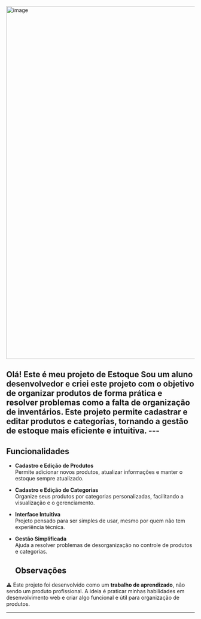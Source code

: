 <img width="1436" height="941" alt="image" src="https://github.com/user-attachments/assets/c7834c50-20a1-48aa-8ee9-5648ab4e33ea" />

## Olá! Este é meu projeto de Estoque Sou um aluno desenvolvedor e criei este projeto com o objetivo de **organizar produtos** de forma prática e resolver problemas como a falta de organização de inventários. Este projeto permite cadastrar e editar produtos e categorias, tornando a gestão de estoque mais eficiente e intuitiva. ---

## Funcionalidades

- **Cadastro e Edição de Produtos**  
  Permite adicionar novos produtos, atualizar informações e manter o estoque sempre atualizado.

- **Cadastro e Edição de Categorias**  
  Organize seus produtos por categorias personalizadas, facilitando a visualização e o gerenciamento.

- **Interface Intuitiva**  
  Projeto pensado para ser simples de usar, mesmo por quem não tem experiência técnica.

- **Gestão Simplificada**  
  Ajuda a resolver problemas de desorganização no controle de produtos e categorias.

  ## Observações

⚠️ Este projeto foi desenvolvido como um **trabalho de aprendizado**, não sendo um produto profissional. A ideia é praticar minhas habilidades em desenvolvimento web e criar algo funcional e útil para organização de produtos.

---

